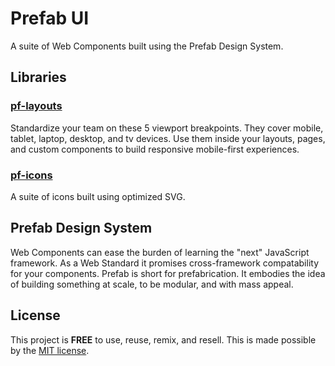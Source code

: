 # Prefab UI

A suite of Web Components built using the Prefab Design System.

## Libraries

### [pf-layouts](/packages/pf-layouts/README.md)

Standardize your team on these 5 viewport breakpoints. They cover mobile, tablet, laptop, desktop, and tv devices. Use them inside your layouts, pages, and custom components to build responsive mobile-first experiences.

### [pf-icons](/packages/pf-icons/README.md)

A suite of icons built using optimized SVG.

## Prefab Design System

Web Components can ease the burden of learning the "next" JavaScript framework. As a Web Standard it promises cross-framework compatability for your components. Prefab is short for prefabrication. It embodies the idea of building something at scale, to be modular, and with mass appeal.

## License

This project is __FREE__ to use, reuse, remix, and resell. This is made possible by the [MIT license](/LICENSE).
